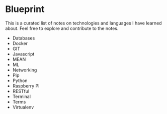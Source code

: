 # Blueprint  
  
This is a curated list of notes on technologies and languages I have learned about. Feel free to explore and contribute to the notes.  

+ Databases
+ Docker
+ GIT
+ Javascript 
+ MEAN
+ ML
+ Networking
+ Pip
+ Python
+ Raspberry PI
+ RESTful
+ Terminal 
+ Terms
+ Virtualenv
